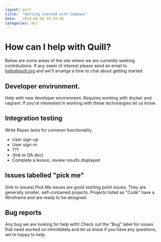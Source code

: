 ```yaml
---
layout: post
title:  "Getting started with Compass"
date:   2014-06-04 10:39:56
categories: doc
---
```



# How can I help with Quill? 

Below are some areas of the site where we are currently seeking contributions. If any seem of interest please send an email to hello@quill.org and we'll arrange a time to chat about getting started. 

## Developer environment. 

Help with new developer environment. Requires working with docker and vagrant. If you're interested in working with these technologies let us know. 

## Integration testing

Write Rspec tests for common functionality. 

* User sign-up
* User sign-in
* ???
* (link to QA doc)
* Complete a lesson, review results displayed

## Issues labelled "pick me"

(link to issues)
Pick Me issues are good starting point issues. They are generally smaller, self-contained projects. Projects listed as "Code" have a Wireframe and are ready to be designed. 

## Bug reports

Any bug we are looking for help with! Check out the "Bug" label for issues that need worked on immidiately and let us know if you have any questions, we're happy to help. 
